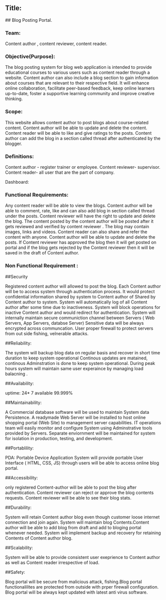 <h2> Title:</h2>
## Blog Posting Portal.

<h3>Team:</h3>

Content author , content reviewer, content reader.

<h3>Objective(Purpose):</h3>

The blog posting system for blog web application is intended to provide educational courses
to various users such as content reader through a website. Content author can also include
a blog section to gain information about courses that are relevant to their respective field. It
will enhance online collaboration, facilitate peer-based feedback, keep online learners up-to-date,
foster a supportive learning community and improve creative thinking. 

<h3>Scope:</h3>

This website allows content author to post blogs about course-related content.
Content author will be able to update and delete the content.
Content reader will be able to like and give ratings to the posts.
Content author can add the blog in a section called thread after authenticated by the blogger.


<h3>Definitions:</h3>

Content author - register trainer or employee.
Content reviewer- supervisor.
Content reader- all user that are the part of company.


Dashboard:


<h3>Functional Requirements:</h3>

Any content reader will be able to view the blogs. 
Content author will be able to comment, rate, like and can also
add blog in section called thread under the posts.
Content reviewer will have the right to update and delete the blog.
The content posted by the content author will be posted after it gets reviewed and 
verified by content reviewer .
The blog may contain images, links and videos.
Content reader can also share and refer the content with anyone.
Content author will be able to update and delete the posts.
If Content reviewer has approved the blog then it will get posted on portal and if the blog gets rejected by the Content reviewer then it will be saved in the draft of Content author.

<h3>Non Functional Requirement :</h3>

##Security

Registered content author will allowed to post the blog.
Each Content author will be to access system through authentication process.
It would protect confidential information shared by system to Content author 
of Shared by  Content author to system. System will automatically log of all Content author
after some time due to inactiveness. System will block operations for inactive Content author
and would redirect for authentication. System will internally maintain secure communiction
channel between Servers ( Web Servers, App Servers, databse Server) Sensitive data will
be always encrypted across communcation. User proper firewall to protect servers 
from out side fishing, velnerable attacks.

##Reliability:

The system will backup blog data on regular basis and recover
in short time duration to keep system operational Continous updates are matained,
continous Adminstration is done to keep system operational. During peak hours system
will maintain same user experaince by managing load balacning .

##Availability:

uptime: 24* 7 available 99.999%

##Maintainability:

A Commercial database software will be used to maintain System data Persistence.
A readymade Web Server will be installed to host online shopping portal (Web Site)
to management server capabilities. IT operations team will easily monitor and
configure System using Adminstrative tools provided by Servers. Separate enviornment
will be maintained for system for isolation in production, testing, and development.

##Portablility:

PDA: Portable Device Application System will provide portable User Interface
( HTML, CSS, JS) through users will be able to access online blog portal.

##Accessibility:

only registered Content-author will be able to post the blog after authentication.
Content reviewer  can reject or approve the blog contents requests.
Content reviewer  will be able to see their blog stats.

##Durability:

System will retain Content author blog  even though customer loose internet connection and join again.
System will maintain blog Contents.Content author will be able to add blog from draft
and add to bloging portal whenever needed. System will implement backup and recovery for retaining 
Contents of Content author blog.

##Scalability:

System will be able to provide consistent user exeprience to Content author as well as Content reader irrespective of load.

##Safety:

Blog portal will be secure from malicious attack, fishing.Blog portal functionalilites are protected from outside 
with prper firewall configuration. Blog portal will be always kept updated with latest anti virus software.
